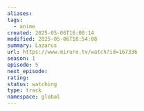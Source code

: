 ```yaml
---
aliases:
tags:
  - anime
created: 2025-05-06T16:08:14
modified: 2025-05-06T18:54:08
summary: Lazarus
url: https://www.miruro.tv/watch?id=167336
season: 1
episode: 5
next_episode:
rating:
status: watching
type: track
namespace: global
---
```

